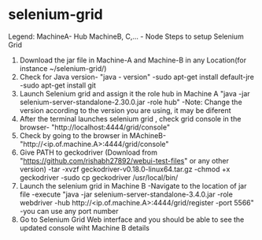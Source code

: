 # selenium-grid

Legend:
MachineA- Hub
MachineB, C,... - Node
Steps to setup Selenium Grid
1. Download the jar file in Machine-A and Machine-B in any Location(for instance ~/selenium-grid/)
2. Check for Java version- "java - version"
    -sudo apt-get install default-jre
    -sudo apt-get install git 
3. Launch Selenium grid and assign it the role hub in Machine A "java -jar selenium-server-standalone-2.30.0.jar -role hub"
    -Note: Change the version according to the version you are using, it may be diferent
4. After the terminal launches selenium grid , check grid console in the browser- "http://localhost:4444/grid/console"
5. Check by going to the browser in MAchineB- "http://<ip.of.machine.A>:4444/grid/console"
6. Give PATH to geckodriver (Download from "https://github.com/rishabh27892/webui-test-files" or any other version)
        -tar -xvzf geckodriver-v0.18.0-linux64.tar.gz
        -chmod +x geckodriver
        -sudo cp geckodriver /usr/local/bin/
7. Launch the selenium grid in Machine B
    -Navigate to the location of jar file
    -execute "java -jar selenium-server-standalone-3.4.0.jar -role webdriver -hub http://<ip.of.machine.A>:4444/grid/register -port 5566"
    -you can use any port number
6. Go to Selenium Grid Web interface and you should be able to see the updated console wiht Machine B details
    
